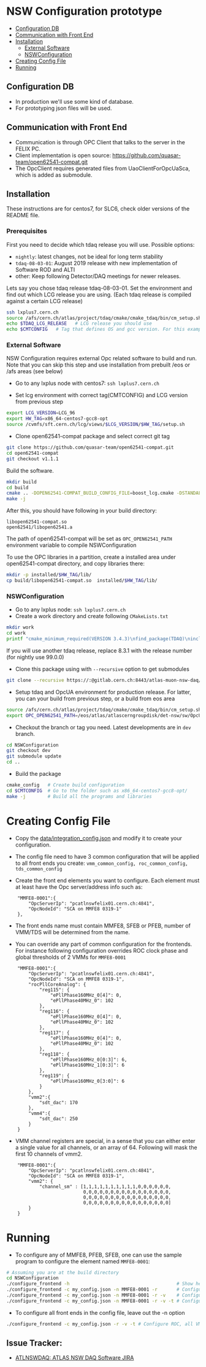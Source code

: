 # NSW Configuration prototype

* [Configuration DB](#configuration-db)
* [Communication with Front End](#communication-with-front-end)
* [Installation](#Installation)
  * [External Software](#external-software)
  * [NSWConfiguration](#nswconfiguration)
* [Creating Config File](#creating-config-file)
* [Running](#Running)

## Configuration DB

* In production we'll use some kind of database.
* For prototyping json files will be used.

## Communication with Front End

* Communication is through OPC Client that talks to the server in the FELIX PC.
* Client implementation is open source: https://github.com/quasar-team/open62541-compat.git
* The OpcClient requires generated files from UaoClientForOpcUaSca, which is added as submodule.

## Installation

These instructions are for centos7, for SLC6, check older versions of the README file.

### Prerequisites

First you need to decide which tdaq release you will use. Possible options:
- ```nightly```: latest changes, not be ideal for long term stability
- ```tdaq-08-03-01```: August 2019 release with new implementation of Software ROD and ALTI
- other: Keep following Detector/DAQ meetings for newer releases.

Lets say you chose tdaq release tdaq-08-03-01. Set the environment and find out which LCG
release you are using. (Each tdaq release is compiled against a certain LCG release)

```bash
ssh lxplus7.cern.ch
source /afs/cern.ch/atlas/project/tdaq/cmake/cmake_tdaq/bin/cm_setup.sh tdaq-08-03-01 x86_64-centos7-gcc8-opt
echo $TDAQ_LCG_RELEASE   # LCG release you should use
echo $CMTCONFIG   # Tag that defines OS and gcc version. For this example, it's: ```x86_64-centos7-gcc8-opt```
```

### External Software

NSW Configuration requires external Opc related software to build and run.
Note that you can skip this step and use installation from prebuilt /eos or /afs areas (see below)

* Go to any lxplus node with centos7: ```ssh lxplus7.cern.ch```

* Set lcg environment with correct tag(CMTCONFIG) and LCG version from previous step
```bash
export LCG_VERSION=LCG_96
export HW_TAG=x86_64-centos7-gcc8-opt
source /cvmfs/sft.cern.ch/lcg/views/$LCG_VERSION/$HW_TAG/setup.sh
```

* Clone open62541-compat package and select correct git tag
```bash
git clone https://github.com/quasar-team/open62541-compat.git
cd open62541-compat
git checkout v1.1.1
```

Build the software.
```bash
mkdir build
cd build
cmake .. -DOPEN62541-COMPAT_BUILD_CONFIG_FILE=boost_lcg.cmake -DSTANDALONE_BUILD=ON -DSTANDALONE_BUILD_SHARED=ON -DSKIP_TESTS=ON -DBoost_NO_BOOST_CMAKE=ON
make -j
```

After this, you should have following in your build directory:
```
libopen62541-compat.so
open62541/libopen62541.a
```

The path of open62541-compat will be set as ```OPC_OPEN62541_PATH``` environment variable to compile NSWConfiguration

To use the OPC libraries in a partition, create a installed area under open62541-compat directory, and copy libraries there:
```bash
mkdir -p installed/$HW_TAG/lib/
cp build/libopen62541-compat.so  installed/$HW_TAG/lib/
```

### NSWConfiguration

* Go to any lxplus node: ```ssh lxplus7.cern.ch```
* Create a work directory and create following ```CMakeLists.txt```

```bash
mkdir work
cd work
printf "cmake_minimum_required(VERSION 3.4.3)\nfind_package(TDAQ)\ninclude(CTest)\ntdaq_project(NSWDAQ 1.0.0 USES tdaq 8.3.1)\n" > CMakeLists.txt
```

If you will use another tdaq release, replace 8.3.1 with the release number (for nightly use 99.0.0)

* Clone this package using with `--recursive` option to get submodules

```bash
git clone --recursive https://:@gitlab.cern.ch:8443/atlas-muon-nsw-daq/NSWConfiguration.git
```
* Setup tdaq and OpcUA environment for production release.
  For latter, you can your build from previous step, or a build from eos area

```bash
source /afs/cern.ch/atlas/project/tdaq/cmake/cmake_tdaq/bin/cm_setup.sh tdaq-08-03-01 # replace nightly with any other release
export OPC_OPEN62541_PATH=/eos/atlas/atlascerngroupdisk/det-nsw/sw/OpcUa/open62541-compat-v1.1.1
```

* Checkout the branch or tag you need. Latest developments are in `dev` branch.
```bash
cd NSWConfiguration
git checkout dev
git submodule update
cd ..
```

* Build the package

```bash
cmake_config   # Create build configuration
cd $CMTCONFIG  # Go to the folder such as x86_64-centos7-gcc8-opt/
make -j        # Build all the programs and libraries
```

# Creating Config File

* Copy the [data/integration_config.json](data/integration_config.json)
  and modify it to create your configuration.
  

* The config file need to have 3 common configuration that will be applied to all
  front ends you create: ```vmm_common_config, roc_common_config, tds_common_config```

* Create the front end elements you want to configure. Each element must
  at least have the Opc server/address info such as:
```
    "MMFE8-0001":{
        "OpcServerIp": "pcatlnswfelix01.cern.ch:4841",
        "OpcNodeId": "SCA on MMFE8 0319-1"
    },
```

* The front ends name must contain MMFE8, SFEB or PFEB, number of VMM/TDS
  will be determined from the name.

* You can override any part of common configuration for the frontends.
  For instance following configuration overrides ROC clock phase and 
  global thresholds of 2 VMMs for ```MMFE8-0001```

```
    "MMFE8-0001":{
        "OpcServerIp": "pcatlnswfelix01.cern.ch:4841",
        "OpcNodeId": "SCA on MMFE8 0319-1",
        "rocPllCoreAnalog": {
            "reg115": {
                "ePllPhase160MHz_0[4]": 0,
                "ePllPhase40MHz_0": 102
            },
            "reg116": {
                "ePllPhase160MHz_0[4]": 0,
                "ePllPhase40MHz_0": 102
            },
            "reg117": {
                "ePllPhase160MHz_0[4]": 0,
                "ePllPhase40MHz_0": 102
            },
            "reg118": {
                "ePllPhase160MHz_0[0:3]": 6,
                "ePllPhase160MHz_1[0:3]": 6
            },
            "reg119": {
                "ePllPhase160MHz_0[3:0]": 6
            }
        },
        "vmm2":{
            "sdt_dac": 170
        },
        "vmm4":{
            "sdt_dac": 250
        }
    }
```

* VMM channel registers are special, in a sense that you can either enter a single value
  for all channels, or an array of 64. Following will mask the first 10 channels of vmm2.
```
    "MMFE8-0001":{
        "OpcServerIp": "pcatlnswfelix01.cern.ch:4841",
        "OpcNodeId": "SCA on MMFE8 0319-1",
        "vmm2": {
            "channel_sm" : [1,1,1,1,1,1,1,1,1,1,0,0,0,0,0,0,
                            0,0,0,0,0,0,0,0,0,0,0,0,0,0,0,0,
                            0,0,0,0,0,0,0,0,0,0,0,0,0,0,0,0,
                            0,0,0,0,0,0,0,0,0,0,0,0,0,0,0,0]
        }
    }
```

# Running
* To configure any of MMFE8, PFEB, SFEB, one can use the sample program
  to configure the element named ```MMFE8-0001```:

```bash
# Assuming you are at the build directory
cd NSWConfiguration
./configure_frontend -h                                       # Show help
./configure_frontend -c my_config.json -n MMFE8-0001 -r       # Configure ROC with config file my_config.json
./configure_frontend -c my_config.json -n MMFE8-0001 -r -v    # Configure ROC and all VMMs
./configure_frontend -c my_config.json -n MMFE8-0001 -r -v -t # Configure ROC, all VMMs and TDSs
```

* To configure all front ends in the config file, leave out the -n option

```bash
./configure_frontend -c my_config.json -r -v -t # Configure ROC, all VMMs and TDSs on all front ends in config file
```

## Issue Tracker:
* [ATLNSWDAQ: ATLAS NSW DAQ Software JIRA](https://its.cern.ch/jira/projects/ATLNSWDAQ)

